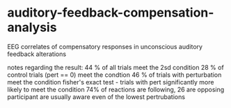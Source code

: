 # auditory-feedback-compensation-analysis
 EEG correlates of compensatory responses in unconscious auditory feedback alterations


notes regarding the result:
44 % of all trials meet the 2sd condition
28 % of control trials (pert == 0) meet the condtion
46 % of trials with perturbation meet the condition
fisher's exact test - trials with pert significantly more likely to meet the condition
74% of reactions are following, 26 are opposing
participant are usually aware even of the lowest pertrubations
